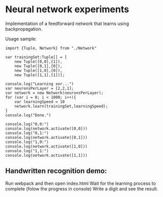 Neural network experiments
==========================

Implementation of a feedforward network that learns using backpropagation.

Usage sample:
```
import {Tuple, Network} from "./Network"

var trainingSet:Tuple[] = [
	new Tuple([0,0],[1]),
	new Tuple([0,1],[0]),
	new Tuple([1,0],[0]),
	new Tuple([1,1],[1])];

console.log("Learning xor...")
var neuronsPerLayer = [2,2,1];
var network = new Network(neuronsPerLayer);
for (var i = 0; i < 1000; i++){
	var learningSpeed = 10
	network.learn(trainingSet,learningSpeed);
}
console.log("Done.")

console.log("0,0:")
console.log(network.activate([0,0]))
console.log("0,1:")
console.log(network.activate([0,1]))
console.log("1,0:")
console.log(network.activate([1,0]))
console.log("1,1:")
console.log(network.activate([1,1]))
```

Handwritten recognition demo:
-----------------------------

Run webpack and then open index.html
Wait for the learning process to complete (folow the progress in console)
Write a digit and see the result.
